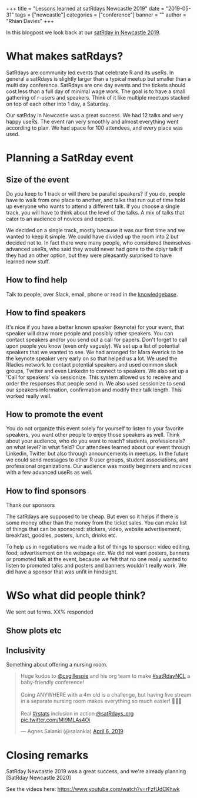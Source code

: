 +++
title = "Lessons learned at satRdays Newcastle 2019"
date = "2019-05-31"
tags = ["newcastle"]
categories = ["conference"]
banner = ""
author = "Rhian Davies"
+++

In this blogpost we look back at our [satRday in Newcastle 2019](https://newcastle2019.satrdays.org/).

# What makes satRdays?

SatRdays are community led events that celebrate R and its useRs.
In general a satRdays is slightly larger than a typical meetup but
smaller than a multi day conference. SatRdays are one day events and the tickets
should cost less than a full day of minimal wage work. The goal is to have a
small gathering of r-users and speakers. Think of it like multiple meetups
stacked on top of each other into 1 day, a Saturday.

Our satRday in Newcastle was a great success. We had 12 talks and very happy
useRs. The event ran very smoothly and almost everything went according to plan.
We had space for 100 attendees, and every place was used. 

# Planning a SatRday event


## Size of the event
Do you keep to 1 track or will there be parallel speakers? If you do, people have to walk from one place to another, and talks
that run out of time hold up everyone who wants to attend a different talk. If you choose a single track, you will have to think about the level of the talks. A mix of talks that cater to an audience of novices
and experts. 

We decided on a single track, mostly because it was our first time and we wanted to keep it simple. 
We could have divided up the room into 2 but decided not to. In fact there were many people, who considered themselves advanced useRs,
who said they would never had gone to the dplyr talk if they had an other option, but they were pleasantly surprised to have
learned new stuff.

## How to find help
Talk to people, over Slack, email, phone or read in the [knowledgebase](https://knowledgebase.satrdays.org/).

## How to find speakers
It's nice if you have a better known speaker (keynote) for your event, that speaker will draw more people and possibly other speakers. You can contact speakers and/or you send out
a call for papers. Don't forget to call upon people you know (even only vaguely).
We set up a list of potential speakers that we wanted to see. We had arranged for Mara Averick to be the keynote speaker very early on so that helped us a lot. We used the
Rladies network to contact potential speakers and used common slack groups, Twitter and even Linkedin to connect to speakers. We also set up a 'Call for speakers' via sessionize. This system allowed us to receive and order the responses that people send in. We also used sessionize to send our speakers
information, confirmation and modify their talk length. This worked really well.

## How to promote the event
You do not organize this event solely for yourself to listen to your favorite speakers, you want other people to enjoy those speakers as well. Think about your
audience, who do you want to reach? students, professionals? on what level? in what field? 
Our attendees learned about our event through Linkedin, Twitter but also through announcements in meetups. In the future we could send messages to other R user
groups, student associations, and professional organizations. Our audience was mostly beginners and novices with a few advanced useRs as well.

## How to find sponsors

Thank our sponsors

The satRdays are supposed to be cheap. But even so it helps if there is some money other than the money from the ticket sales. You can make list of things
that can be sponsored: stickers, video, website advertisement, breakfast, goodies, posters, lunch, drinks etc. 

To help us in negotiations we made a list of things to sponsor:
video editing, food, advertisement on the webpage etc. We did not want posters, banners or promoted talk at the event, because we felt that no one really wanted
to listen to promoted talks and posters and banners wouldn't really work. We did have a sponsor that was unfit in hindsight.

# WSo what did people think?
We sent out forms. XX% responded

## Show plots etc


## Inclusivity
Something about offering a nursing room. 

<blockquote class="twitter-tweet" data-cards="hidden" data-lang="en"><p lang="en" dir="ltr">Huge kudos to <a href="https://twitter.com/csgillespie?ref_src=twsrc%5Etfw">@csgillespie</a> and his org team to make <a href="https://twitter.com/hashtag/satRdayNCL?src=hash&amp;ref_src=twsrc%5Etfw">#satRdayNCL</a> a baby-friendly conference!<br><br>Going ANYWHERE with a 4m old is a challenge, but having live stream in a separate nursing room makes everything so much easier! 🍼🍼🍼<br><br>Real <a href="https://twitter.com/hashtag/rstats?src=hash&amp;ref_src=twsrc%5Etfw">#rstats</a> inclusion in action <a href="https://twitter.com/satRdays_org?ref_src=twsrc%5Etfw">@satRdays_org</a> <a href="https://t.co/MI9MLAs4Oi">pic.twitter.com/MI9MLAs4Oi</a></p>&mdash; Agnes Salanki (@salankia) <a href="https://twitter.com/salankia/status/1114484209576546304?ref_src=twsrc%5Etfw">April 6, 2019</a></blockquote>
<script async src="https://platform.twitter.com/widgets.js" charset="utf-8"></script>

# Closing remarks
SatRday Newcastle 2019 was a great success, and we're already planning [SatRday Newcastle 2020]

See the videos here: https://www.youtube.com/watch?v=rFzfUdCKhwk

